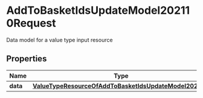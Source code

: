 

# AddToBasketIdsUpdateModel202110Request

Data model for a value type input resource

## Properties

Name | Type | Description | Notes
------------ | ------------- | ------------- | -------------
**data** | [**ValueTypeResourceOfAddToBasketIdsUpdateModel202110**](ValueTypeResourceOfAddToBasketIdsUpdateModel202110.md) |  |  [optional]



